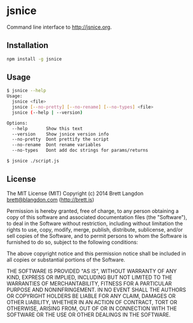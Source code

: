 jsnice
======

Command line interface to http://jsnice.org.

## Installation
```bash
npm install -g jsnice
```

## Usage

```bash
$ jsnice --help
Usage:
  jsnice <file>
  jsnice [--no-pretty] [--no-rename] [--no-types] <file>
  jsnice (--help | --version)

Options:
  --help       Show this text
  --version    Show jsnice version info
  --no-pretty  Dont prettify the script
  --no-rename  Dont rename variables
  --no-types   Dont add doc strings for params/returns
```

```bash
$ jsnice ./script.js
```

## License
The MIT License (MIT) Copyright (c) 2014 Brett Langdon <brett@blangdon.com> (http://brett.is)

Permission is hereby granted, free of charge, to any person obtaining a copy of this software and associated documentation files (the "Software"), to deal in the Software without restriction, including without limitation the rights to use, copy, modify, merge, publish, distribute, sublicense, and/or sell copies of the Software, and to permit persons to whom the Software is furnished to do so, subject to the following conditions:

The above copyright notice and this permission notice shall be included in all copies or substantial portions of the Software.

THE SOFTWARE IS PROVIDED "AS IS", WITHOUT WARRANTY OF ANY KIND, EXPRESS OR IMPLIED, INCLUDING BUT NOT LIMITED TO THE WARRANTIES OF MERCHANTABILITY, FITNESS FOR A PARTICULAR PURPOSE AND NONINFRINGEMENT. IN NO EVENT SHALL THE AUTHORS OR COPYRIGHT HOLDERS BE LIABLE FOR ANY CLAIM, DAMAGES OR OTHER LIABILITY, WHETHER IN AN ACTION OF CONTRACT, TORT OR OTHERWISE, ARISING FROM, OUT OF OR IN CONNECTION WITH THE SOFTWARE OR THE USE OR OTHER DEALINGS IN THE SOFTWARE.
